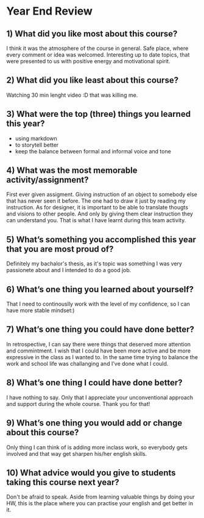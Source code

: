 # Year End Review

## 1) What did you like most about this course?

I think it was the atmosphere of the course in general. Safe place, where every comment or idea was welcomed. Interesting up to date topics,
that were presented to us with positive energy and motivational spirit.

## 2) What did you like least about this course?

Watching 30 min lenght video :D that was killing me.

## 3) What were the top (three) things you learned this year?

- using markdown
- to storytell better
- keep the balance between formal and informal voice and tone

## 4) What was the most memorable activity/assignment?

First ever given assigment. Giving instruction of an object to somebody else that has never seen it before. The one had to draw it just by reading my instruction.
As for designer, it is important to be able to translate thougts and visions to other people. And only by giving them clear instruction they can understand you.
That is what I have learnt during this team activity.

## 5) What’s something you accomplished this year that you are most proud of?

Definitely my bachalor's thesis, as it's topic was something I was very passionete about and I intended to do a good job.

## 6) What’s one thing you learned about yourself?

That I need to continouslly work with the level of my confidence, so I can have more stable mindset:)

## 7) What’s one thing you could have done better?

In retrospective, I can say there were things that deserved more attention and commintment. I wish that I could have been more active and be more expressive in the class as I wanted to. In the same time trying to balance the work and school life was challanging and I've done what I could.

## 8) What’s one thing I could have done better?

I have nothing to say. Only that I appreciate your unconventional approach and support during the whole course. Thank you for that!

## 9) What’s one thing you would add or change about this course?

Only thing I can think of is adding more inclass work, so everybody gets involved and that way get sharpen his/her english skills. 

## 10) What advice would you give to students taking this course next year?

Don't be afraid to speak. Aside from learning valuable things by doing your HW, this is the place where you can practise your english and get better in it.  
